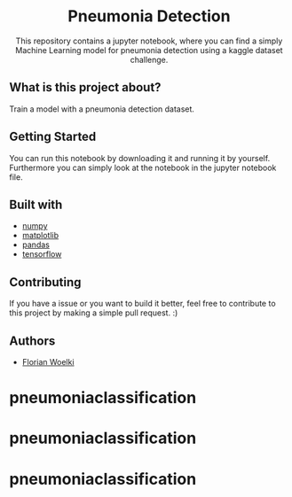 <h1 align="center">Pneumonia Detection</h1>

<p align="center">
This repository contains a jupyter notebook, where you can find a simply Machine Learning model for pneumonia detection using a kaggle dataset challenge.
</p>


##  What is this project about?

Train a model with a pneumonia detection dataset.


## Getting Started

You can run this notebook by downloading it and running it by yourself.
Furthermore you can simply look at the notebook in the jupyter notebook file.


##  Built with
- [numpy](https://numpy.org/)
- [matplotlib](https://matplotlib.org/)
- [pandas](https://pandas.pydata.org/)
- [tensorflow](https://www.tensorflow.org/)


##  Contributing

If you have a issue or you want to build it better, feel free to contribute to this project by making a simple
pull request. :)


##  Authors
- [Florian Woelki](https://florianwoelki.com)

# pneumoniaclassification
# pneumoniaclassification
# pneumoniaclassification
